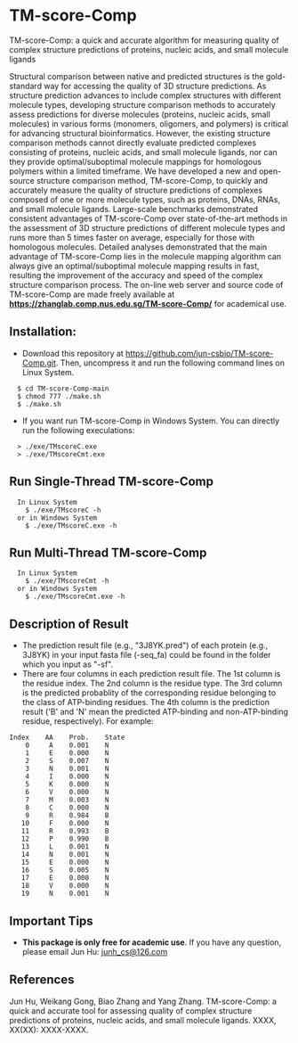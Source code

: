 # TM-score-Comp
TM-score-Comp: a quick and accurate algorithm for measuring quality of complex structure predictions of proteins, nucleic acids, and small molecule ligands

Structural comparison between native and predicted structures is the gold-standard way for accessing the quality of 3D structure predictions. As structure prediction advances to include complex structures with different molecule types, developing structure comparison methods to accurately assess predictions for diverse molecules (proteins, nucleic acids, small molecules) in various forms (monomers, oligomers, and polymers) is critical for advancing structural bioinformatics. However, the existing structure comparison methods cannot directly evaluate predicted complexes consisting of proteins, nucleic acids, and small molecule ligands, nor can they provide optimal/suboptimal molecule mappings for homologous polymers within a limited timeframe. We have developed a new and open-source structure comparison method, TM-score-Comp, to quickly and accurately measure the quality of structure predictions of complexes composed of one or more molecule types, such as proteins, DNAs, RNAs, and small molecule ligands. Large-scale benchmarks demonstrated consistent advantages of TM-score-Comp over state-of-the-art methods in the assessment of 3D structure predictions of different molecule types and runs more than 5 times faster on average, especially for those with homologous molecules. Detailed analyses demonstrated that the main advantage of TM-score-Comp lies in the molecule mapping algorithm can always give an optimal/suboptimal molecule mapping results in fast, resulting the improvement of the accuracy and speed of the complex structure comparison process. The on-line web server and source code of TM-score-Comp are made freely available at <b>https://zhanglab.comp.nus.edu.sg/TM-score-Comp/</b> for academical use.

## Installation:

* Download this repository at https://github.com/jun-csbio/TM-score-Comp.git. Then, uncompress it and run the following command lines on Linux System.

~~~
  $ cd TM-score-Comp-main
  $ chmod 777 ./make.sh
  $ ./make.sh
~~~

* If you want run TM-score-Comp in Windows System. You can directly run the following execulations:

~~~
  > ./exe/TMscoreC.exe
  > ./exe/TMscoreCmt.exe
~~~

## Run Single-Thread TM-score-Comp
~~~
  In Linux System
    $ ./exe/TMscoreC -h
  or in Windows System
    $ ./exe/TMscoreC.exe -h
~~~

## Run Multi-Thread TM-score-Comp
~~~
  In Linux System
    $ ./exe/TMscoreCmt -h
  or in Windows System
    $ ./exe/TMscoreCmt.exe -h
~~~

## Description of Result

* The prediction result file (e.g., "3J8YK.pred") of each protein (e.g., 3J8YK) in your input fasta file (-seq_fa) could be found in the folder which you input as "-sf".
* There are four columns in each prediction result file. The 1st column is the residue index. The 2nd column is the residue type. The 3rd column is the predicted probablity of the corresponding residue belonging to the class of ATP-binding residues. The 4th column is the prediction result ('B' and 'N' mean the predicted ATP-binding and non-ATP-binding residue, respectively). For example:

~~~
Index    AA    Prob.    State
    0     A    0.001    N
    1     E    0.000    N
    2     S    0.007    N
    3     N    0.001    N
    4     I    0.000    N
    5     K    0.000    N
    6     V    0.000    N
    7     M    0.003    N
    8     C    0.000    N
    9     R    0.984    B
   10     F    0.000    N
   11     R    0.993    B
   12     P    0.990    B
   13     L    0.001    N
   14     N    0.001    N
   15     E    0.000    N
   16     S    0.005    N
   17     E    0.000    N
   18     V    0.000    N
   19     N    0.001    N
~~~

## Important Tips

* <b>This package is only free for academic use</b>. If you have any question, please email Jun Hu: junh_cs@126.com

## References
Jun Hu, Weikang Gong, Biao Zhang and Yang Zhang. TM-score-Comp: a quick and accurate tool for assessing quality of complex structure predictions of proteins, nucleic acids, and small molecule ligands. XXXX, XX(XX): XXXX-XXXX.
